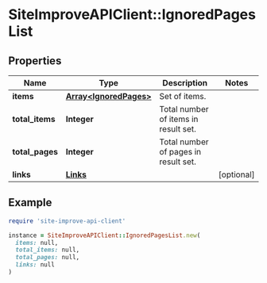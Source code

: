 # SiteImproveAPIClient::IgnoredPagesList

## Properties

| Name | Type | Description | Notes |
| ---- | ---- | ----------- | ----- |
| **items** | [**Array&lt;IgnoredPages&gt;**](IgnoredPages.md) | Set of items. |  |
| **total_items** | **Integer** | Total number of items in result set. |  |
| **total_pages** | **Integer** | Total number of pages in result set. |  |
| **links** | [**Links**](Links.md) |  | [optional] |

## Example

```ruby
require 'site-improve-api-client'

instance = SiteImproveAPIClient::IgnoredPagesList.new(
  items: null,
  total_items: null,
  total_pages: null,
  links: null
)
```

